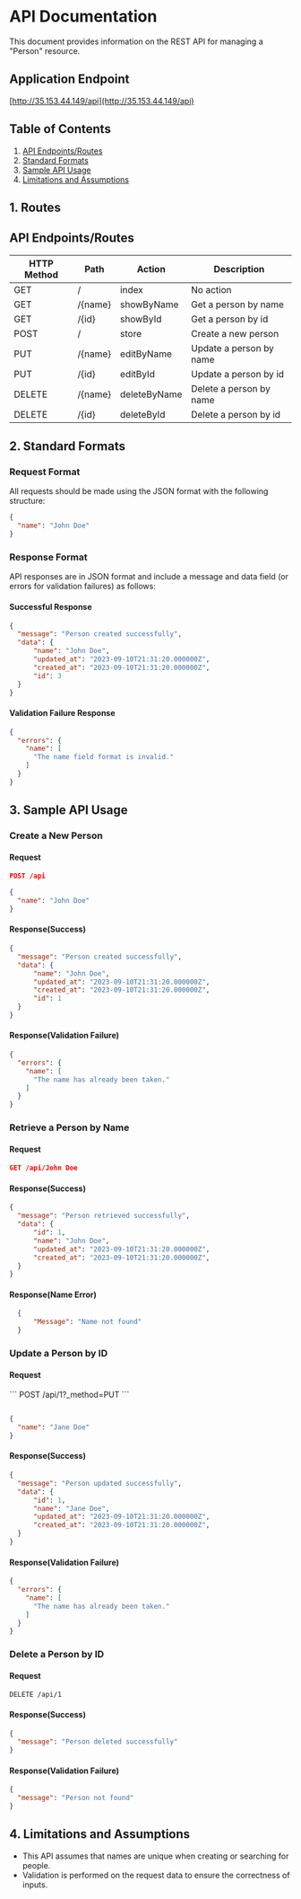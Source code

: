 # API Documentation

This document provides information on the REST API for managing a "Person" resource.

## Application Endpoint
[http://35.153.44.149/api](http://35.153.44.149/api)

## Table of Contents
1. [API Endpoints/Routes](#routes)
2. [Standard Formats](#standard-formats)
3. [Sample API Usage](#sample-api-usage)
4. [Limitations and Assumptions](#limitations-and-assumptions)

<h2 id=routes> 1. Routes </h2>

## API Endpoints/Routes
| HTTP Method	| Path | Action | Description |
| --- | --- | --- |-----------|
| GET | / | index | No action |
| GET | /{name} | showByName | Get a person by name |
| GET | /{id} | showById | Get a person by id |
| POST | / | store | Create a new person |
| PUT | /{name} | editByName | Update a person by name |
| PUT | /{id} | editById | Update a person by id |
| DELETE | /{name} | deleteByName | Delete a person by name |
| DELETE | /{id} | deleteById | Delete a person by id |


<h2 id=standard-formats> 2. Standard Formats </h2>

### Request Format
All requests should be made using the JSON format with the following structure:

```json
{
  "name": "John Doe"
}
```

### Response Format
API responses are in JSON format and include a message and data field (or errors for validation failures) as follows:

#### Successful Response

```json
{
  "message": "Person created successfully",
  "data": {
      "name": "John Doe",
      "updated_at": "2023-09-10T21:31:20.000000Z",
      "created_at": "2023-09-10T21:31:20.000000Z",
      "id": 3
  }
}
```

#### Validation Failure Response

```json
{
  "errors": {
    "name": [
      "The name field format is invalid."
    ]
  }
}
```
<h2 id=sample-api-usage> 3. Sample API Usage </h2>

<h3>Create a New Person</h3>
<h4>Request</h4>



```json lines
POST /api

{
  "name": "John Doe"
}
```

<h4>Response(Success)</h4>

```json lines
{
  "message": "Person created successfully",
  "data": {
      "name": "John Doe",
      "updated_at": "2023-09-10T21:31:20.000000Z",
      "created_at": "2023-09-10T21:31:20.000000Z",
      "id": 1
  }
}
```

<h4>Response(Validation Failure)</h4>

```json lines
{
  "errors": {
    "name": [
      "The name has already been taken."
    ]
  }
}
```

<h3> Retrieve a Person by Name</h3>
<h4>Request</h4>

```json lines
GET /api/John Doe
```

<h4>Response(Success)</h4>

```json lines
{
  "message": "Person retrieved successfully",
  "data": {
      "id": 1,
      "name": "John Doe",
      "updated_at": "2023-09-10T21:31:20.000000Z",
      "created_at": "2023-09-10T21:31:20.000000Z",
  }
}
```

<h4>Response(Name Error)</h4>

```json lines
  {
      "Message": "Name not found"
  }
```

<h3> Update a Person by ID</h3>

<h4>Request</h4>
```
POST /api/1?_method=PUT
```

```json lines

{
  "name": "Jane Doe"
}
```

<h4>Response(Success)</h4>

```json lines
{
  "message": "Person updated successfully",
  "data": {
      "id": 1,
      "name": "Jane Doe",
      "updated_at": "2023-09-10T21:31:20.000000Z",
      "created_at": "2023-09-10T21:31:20.000000Z",
  }
}
```

<h4>Response(Validation Failure)</h4>

```json lines
{
  "errors": {
    "name": [
      "The name has already been taken."
    ]
  }
}
```

<h3> Delete a Person by ID</h3>

<h4>Request</h4>

```
DELETE /api/1
```

<h4>Response(Success)</h4>

```json 
{
  "message": "Person deleted successfully"
}
```

<h4>Response(Validation Failure)</h4>

```json lines
{
  "message": "Person not found"
}
```

<h2 id=limitations-and-assumptions> 4. Limitations and Assumptions </h2>

- This API assumes that names are unique when creating or searching for people.
- Validation is performed on the request data to ensure the correctness of inputs.

